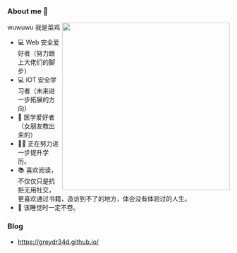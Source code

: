 ### About me 👋

wuwuwu 我是菜鸡 <img align='right' src="https://github-readme-stats.vercel.app/api?username=GreyDr34d&theme=vue&show_icons=true" width="380">

<!--
**GreyDr34d/GreyDr34d** is a ✨ _special_ ✨ repository because its `README.md` (this file) appears on your GitHub profile.

Here are some ideas to get you started:

- 🔭 I’m currently working on ...
- 🌱 I’m currently learning ...
- 👯 I’m looking to collaborate on ...
- 🤔 I’m looking for help with ...
- 💬 Ask me about ...
- 📫 How to reach me: ...
- 😄 Pronouns: ...
- ⚡ Fun fact: ...
-->
- 💻 Web 安全爱好者（努力跟上大佬们的脚步）
- 💻 IOT 安全学习者（未来进一步拓展的方向）
- 🏥 医学爱好者（女朋友教出来的）
- 👨‍🎓 正在努力进一步提升学历。
- 📚 喜欢阅读，不仅仅只是抗拒无用社交，更喜欢通过书籍，造访到不了的地方，体会没有体验过的人生。
- 🛌 该睡觉时一定不卷。

### Blog
- https://greydr34d.github.io/
